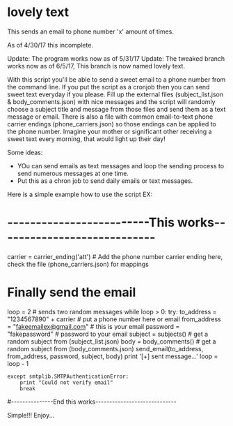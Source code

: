 # lovely text
This sends an email to phone number 'x' amount of times.

As of 4/30/17 this incomplete.

Update: The program works now as of 5/31/17
Update: The tweaked branch works now as of 6/5/17, This branch is now named lovely text.


With this script you'll be able to send a sweet email to a phone number from the command line. If you put the script as a cronjob then you can send sweet text everyday if you please. Fill up the external files (subject_list.json & body_comments.json) with nice messages and the script will randomly choose a subject title and message from those files and send them as a text message or email. There is also a file with common email-to-text phone carrier endings (phone_carriers.json) so those endings can be applied to the phone number. Imagine your mother or significant other receiving a sweet text every morning, that would light up their day!

Some ideas:
  - YOu can send emails as text messages and loop the sending process to send numerous messages at one time.
  - Put this as a chron job to send daily emails or text messages.

Here is a simple example how to use the script
EX:
# -------------------------This works----------------------------


carrier = carrier_ending('att') # Add the phone number carrier ending here, check the file (phone_carriers.json) for mappings 

# Finally send the email
loop = 2 # sends two random messages
while loop > 0:
    try:
        to_address = "1234567890" + carrier # put a phone number here or email
        from_address = "fakeemailex@gmail.com" # this is your email
        password = "fakepassword" # password to your email
        subject = subjects() # get a random subject from (subject_list.json)
        body = body_comments() # get a random subject from (body_comments.json)
        send_email(to_address, from_address, password, subject,
                   body)
        print '[+] sent message...'
        loop = loop - 1
    
    except smtplib.SMTPAuthenticationError:
        print "Could not verify email"
        break

#---------------End this works-----------------------------

Simple!!! Enjoy...
  
  
